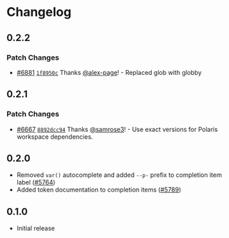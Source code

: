 # Changelog

## 0.2.2

### Patch Changes

- [#6881](https://github.com/Shopify/polaris/pull/6881) [`1f8950c`](https://github.com/Shopify/polaris/commit/1f8950cdceb391a2ac899cad8648c1e16aa512ee) Thanks [@alex-page](https://github.com/alex-page)! - Replaced glob with globby

## 0.2.1

### Patch Changes

- [#6667](https://github.com/Shopify/polaris/pull/6667) [`8892dcc94`](https://github.com/Shopify/polaris/commit/8892dcc94b38968449863a7ad1bee4b56a9bd9bf) Thanks [@samrose3](https://github.com/samrose3)! - Use exact versions for Polaris workspace dependencies.

## 0.2.0

- Removed `var()` autocomplete and added `--p-` prefix to completion item label ([#5764](https://github.com/Shopify/polaris/pull/5764))
- Added token documentation to completion items ([#5789](https://github.com/Shopify/polaris/pull/5789))

## 0.1.0

- Initial release
